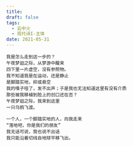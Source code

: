 ```yaml
---
title: 
draft: false
tags:
  - 云中火
  - 现代诗I-主体
date: 2021-05-31
---
```

	我是怎么走到这一步的？
	午夜梦迴之际，从梦游中醒来
	四下里一片虚空，没有参照物。
	我不知道我是在运动，还是静止
	是脚踏实地，抑或悬空
	我的嗓子哑了，发不出声；于是我也无法知道这里有没有介质
	那些被我移植到脸上的创口还在否？
	午夜梦迴之际，我来到这里
	一只乌鸦飞渡。
	
	一个人，一个脚踏实地的人，向我走来
	“落地吧，你是我们的朋友”
	我无话可说，我也说不出话
	我只能沿着切线自地球平移飞出。